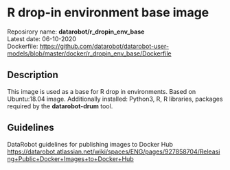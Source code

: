 # R drop-in environment base image
Reposirory name: **datarobot/r_dropin_env_base**  
Latest date: 06-10-2020  
Dockerfile: https://github.com/datarobot/datarobot-user-models/blob/master/docker/r_dropin_env_base/Dockerfile

## Description
This image is used as a base for R drop in environments. 
Based on Ubuntu:18.04 image. Additionally installed: Python3, R, R libraries, packages required by the **datarobot-drum** tool.

## Guidelines
DataRobot guidelines for publishing images to Docker Hub
https://datarobot.atlassian.net/wiki/spaces/ENG/pages/927858704/Releasing+Public+Docker+Images+to+Docker+Hub